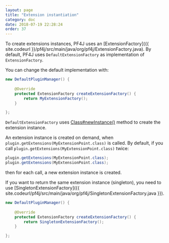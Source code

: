 ```yaml
---
layout: page
title: "Extension instantiation"
category: doc
date: 2018-07-19 22:28:24
order: 37
---
```


To create extensions instances, PF4J uses an [ExtensionFactory]({{ site.codeurl }}/pf4j/src/main/java/org/pf4j/ExtensionFactory.java).
By default, PF4J uses `DefaultExtensionFactory` as implementation of `ExtensionFactory`.

You can change the default implementation with:
```java
new DefaultPluginManager() {
    
    @Override
    protected ExtensionFactory createExtensionFactory() {
        return MyExtensionFactory();
    }

};
```

`DefaultExtensionFactory` uses [Class#newInstance()](https://docs.oracle.com/javase/7/docs/api/java/lang/Class.html#newInstance()) method to create the extension instance.

An extension instance is created on demand, when `plugin.getExtensions(MyExtensionPoint.class)` is called.
By default, if you call `plugin.getExtensions(MyExtensionPoint.class)` twice:
```java
plugin.getExtensions(MyExtensionPoint.class);
plugin.getExtensions(MyExtensionPoint.class);
``` 
then for each call, a new extension instance is created.

If you want to return the same extension instance (singleton), you need to use [SingletonExtensionFactory]({{ site.codeurl/pf4j/src/main/java/org/pf4j/SingletonExtensionFactory.java }}).
```java
new DefaultPluginManager() {
    
    @Override
    protected ExtensionFactory createExtensionFactory() {
        return SingletonExtensionFactory();
    }

};
```
